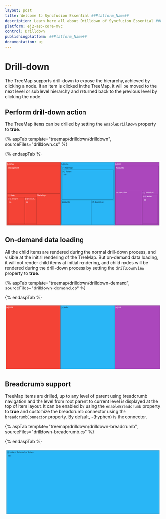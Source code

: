 ```yaml
---
layout: post
title: Welcome to Syncfusion Essential ##Platform_Name##
description: Learn here all about Drilldown of Syncfusion Essential ##Platform_Name## widgets based on HTML5 and jQuery.
platform: ej2-asp-core-mvc
control: Drilldown
publishingplatform: ##Platform_Name##
documentation: ug
---
```


# Drill-down

The TreeMap supports drill-down to expose the hierarchy, achieved by clicking a node. If an item is clicked in the TreeMap, it will be moved to the next level or sub level hierarchy and returned back to the previous level by clicking the node.

## Perform drill-down action

The TreeMap items can be drilled by setting the `enableDrillDown` property to **true**.

{% aspTab template="treemap/drilldown/drilldown", sourceFiles="drilldown.cs" %}

{% endaspTab %}

![TreeMap with drill-down](images/drilldown/drilldown.png)

## On-demand data loading

All the child items are rendered during the normal drill-down process, and visible at the initial rendering of the TreeMap. But on-demand data loading, it will not render child items at initial rendering, and child nodes will be rendered during the drill-down process by setting the `drillDownView` property to **true**.

{% aspTab template="treemap/drilldown/drilldown-demand", sourceFiles="drilldown-demand.cs" %}

{% endaspTab %}

![TreeMap with on demand data loading](images/drilldown/drilldownView.png)

## Breadcrumb support

TreeMap items are drilled, up to any level of parent using breadcrumb navigation and the level from root parent to current level is displayed at the top of item layout. It can be enabled by using the `enableBreadcrumb` property to **true** and customize the breadcrumb connector using the `breadcrumbConnector` property. By default, **-**(hyphen) is the connector.

{% aspTab template="treemap/drilldown/drilldown-breadcrumb", sourceFiles="drilldown-breadcrumb.cs" %}

{% endaspTab %}

![TreeMap with breadcrumb](images/drilldown/Breadcrumb.png)
